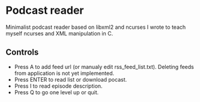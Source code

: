 # Podcast reader

Minimalist podcast reader based on libxml2 and ncurses I wrote to teach myself ncurses and XML manipulation in C.

## Controls

- Press A to add feed url (or manualy edit rss_feed_list.txt). Deleting feeds from application is not yet implemented.
- Press ENTER to read list or download pocast.
- Press I to read episode description.
- Press Q to go one level up or quit.
